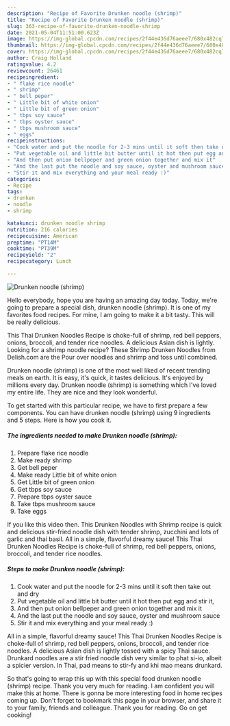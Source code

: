 ```yaml
---
description: "Recipe of Favorite Drunken noodle (shrimp)"
title: "Recipe of Favorite Drunken noodle (shrimp)"
slug: 363-recipe-of-favorite-drunken-noodle-shrimp
date: 2021-05-04T11:51:00.623Z
image: https://img-global.cpcdn.com/recipes/2f44e436d76aeee7/680x482cq70/drunken-noodle-shrimp-recipe-main-photo.jpg
thumbnail: https://img-global.cpcdn.com/recipes/2f44e436d76aeee7/680x482cq70/drunken-noodle-shrimp-recipe-main-photo.jpg
cover: https://img-global.cpcdn.com/recipes/2f44e436d76aeee7/680x482cq70/drunken-noodle-shrimp-recipe-main-photo.jpg
author: Craig Holland
ratingvalue: 4.2
reviewcount: 26461
recipeingredient:
- " flake rice noodle"
- " shrimp"
- " bell peper"
- " Little bit of white onion"
- " Little bit of green onion"
- " tbps soy sauce"
- " tbps oyster sauce"
- " tbps mushroom sauce"
- " eggs"
recipeinstructions:
- "Cook water and put the noodle for 2-3 mins until it soft then take out and dry"
- "Put vegetable oil and little bit butter until it hot then put egg and stir it,"
- "And then put onion bellpeper and green onion together and mix it"
- "And the last put the noodle and soy sauce, oyster and mushroom sauce"
- "Stir it and mix everything and your meal ready :)"
categories:
- Recipe
tags:
- drunken
- noodle
- shrimp

katakunci: drunken noodle shrimp 
nutrition: 216 calories
recipecuisine: American
preptime: "PT14M"
cooktime: "PT39M"
recipeyield: "2"
recipecategory: Lunch

---
```



![Drunken noodle (shrimp)](https://img-global.cpcdn.com/recipes/2f44e436d76aeee7/680x482cq70/drunken-noodle-shrimp-recipe-main-photo.jpg)

Hello everybody, hope you are having an amazing day today. Today, we're going to prepare a special dish, drunken noodle (shrimp). It is one of my favorites food recipes. For mine, I am going to make it a bit tasty. This will be really delicious.

This Thai Drunken Noodles Recipe is choke-full of shrimp, red bell peppers, onions, broccoli, and tender rice noodles. A delicious Asian dish is lightly. Looking for a shrimp noodle recipe? These Shrimp Drunken Noodles from Delish.com are the Pour over noodles and shrimp and toss until combined.

Drunken noodle (shrimp) is one of the most well liked of recent trending meals on earth. It is easy, it's quick, it tastes delicious. It's enjoyed by millions every day. Drunken noodle (shrimp) is something which I've loved my entire life. They are nice and they look wonderful.


To get started with this particular recipe, we have to first prepare a few components. You can have drunken noodle (shrimp) using 9 ingredients and 5 steps. Here is how you cook it.

<!--inarticleads1-->

##### The ingredients needed to make Drunken noodle (shrimp):

1. Prepare  flake rice noodle
1. Make ready  shrimp
1. Get  bell peper
1. Make ready  Little bit of white onion
1. Get  Little bit of green onion
1. Get  tbps soy sauce
1. Prepare  tbps oyster sauce
1. Take  tbps mushroom sauce
1. Take  eggs


If you like this video then. This Drunken Noodles with Shrimp recipe is quick and delicious stir-fried noodle dish with tender shrimp, zucchini and lots of garlic and thai basil. All in a simple, flavorful dreamy sauce! This Thai Drunken Noodles Recipe is choke-full of shrimp, red bell peppers, onions, broccoli, and tender rice noodles. 

<!--inarticleads2-->

##### Steps to make Drunken noodle (shrimp):

1. Cook water and put the noodle for 2-3 mins until it soft then take out and dry
1. Put vegetable oil and little bit butter until it hot then put egg and stir it,
1. And then put onion bellpeper and green onion together and mix it
1. And the last put the noodle and soy sauce, oyster and mushroom sauce
1. Stir it and mix everything and your meal ready :)


All in a simple, flavorful dreamy sauce! This Thai Drunken Noodles Recipe is choke-full of shrimp, red bell peppers, onions, broccoli, and tender rice noodles. A delicious Asian dish is lightly tossed with a spicy Thai sauce. Drunkard noodles are a stir fried noodle dish very similar to phat si-io, albeit a spicier version. In Thai, pad means to stir-fy and khi mao means drunkard. 

So that's going to wrap this up with this special food drunken noodle (shrimp) recipe. Thank you very much for reading. I am confident you will make this at home. There is gonna be more interesting food in home recipes coming up. Don't forget to bookmark this page in your browser, and share it to your family, friends and colleague. Thank you for reading. Go on get cooking!
